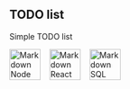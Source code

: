 ## TODO list

Simple TODO list

<img src="https://upload.wikimedia.org/wikipedia/commons/thumb/d/d9/Node.js_logo.svg/1280px-Node.js_logo.svg.png"
     alt="Markdown Node icon"
     width="55px"
/>&nbsp;&nbsp;&nbsp;
<img src="https://upload.wikimedia.org/wikipedia/commons/a/a7/React-icon.svg"
     alt="Markdown React icon"
     width="55px"
/>&nbsp;&nbsp;&nbsp;
<img src="https://wiki.postgresql.org/images/a/a4/PostgreSQL_logo.3colors.svg"
     alt="Markdown SQL icon"
     width="55px"
/>

